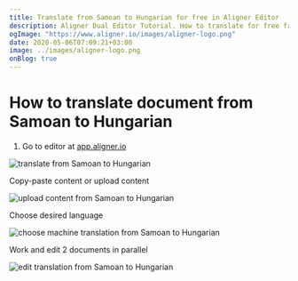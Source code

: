 ```yaml
---
title: Translate from Samoan to Hungarian for free in Aligner Editor
description: Aligner Dual Editor Tutorial. How to translate for free from Samoan to Hungarian. Aligner is multilingual document management platform. 
ogImage: "https://www.aligner.io/images/aligner-logo.png"
date: 2020-05-06T07:09:21+03:00
image: ../images/aligner-logo.png
onBlog: true
---
```


# How to translate document from Samoan to Hungarian

1. Go to editor at [app.aligner.io](https://app.aligner.io "Aligner App web page")

![translate from Samoan to Hungarian](../aligner-blank-editor.png "translate from Samoan to Hungarian")

Copy-paste content or upload content

![upload content from Samoan to Hungarian](../aligner-uploaded-document.png "upload content from Samoan to Hungarian")

Choose desired language

![choose machine translation from Samoan to Hungarian](../aligner-language-dropdown.png "choose machine translation from Samoan to Hungarian")

Work and edit 2 documents in parallel

![edit translation from Samoan to Hungarian](../aligner-double-sitded-editor.png "edit translation from Samoan to Hungarian")

